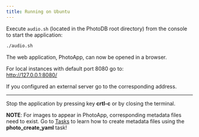 ```yaml
---
title: Running on Ubuntu
---
```


Execute `audio.sh` (located in the PhotoDB root directory) from the console to start the application:

```bash
./audio.sh
```

The web application, PhotoApp, can now be opened in a browser.

For local instances with default port 8080 go to:  
http://127.0.0.1:8080/

If you configured an external server go to the corresponding address.

---

Stop the application by pressing key **crtl-c** or by closing the terminal.

**NOTE**: For images to appear in PhotoApp, corresponding metadata files need to exist. Go to [Tasks](/photodb_documentation/usage/tasks.html) to learn how to create metadata files using the **photo_create_yaml** task!
